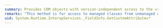 ```yaml
---
summary: Provides COM objects with version-independent access to the <xref href="erload:System.Reflection.MemberInfo.GetCustomAttributes"></xref> methods.
remarks: "This method is for access to managed classes from unmanaged code, and should not be called from managed code.  \n  \n The <xref:System.Reflection.MemberInfo.GetCustomAttributes%2A> methods return all attributes applied to this member."
uid: System.Runtime.InteropServices._FieldInfo.GetCustomAttributes*
---
```

